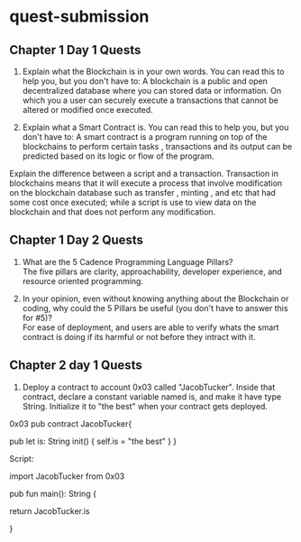 # quest-submission

## Chapter 1 Day 1 Quests
1. Explain what the Blockchain is in your own words. You can read this to help you, but you don't have to: 
          A blockchain is a public and open decentralized database where you can stored data or information. On which you a user can securely execute a transactions that cannot be altered or modified once executed. 

2. Explain what a Smart Contract is. You can read this to help you, but you don't have to:
         A smart contract is a program running on top of the blockchains to perform certain tasks , transactions and its output can be predicted based on its logic or flow of the program. 

Explain the difference between a script and a transaction.
         Transaction in blockchains means that it will execute a process that involve modification on the blockchain database such as transfer , minting , and etc that had some cost once executed;  while a script is use to view data on the blockchain and that does not perform any modification. 

## Chapter 1 Day 2 Quests
1. What are the 5 Cadence Programming Language Pillars?   
       The five pillars are clarity, approachability, developer experience, and resource oriented programming. 

2. In your opinion, even without knowing anything about the Blockchain or coding, why could the 5 Pillars be useful (you don't have to answer this for #5)?   
        For ease of deployment, and users are able to verify whats the smart contract is doing if its harmful or not before they intract with it.
        
 ## Chapter 2 day 1 Quests

1. Deploy a contract to account 0x03 called "JacobTucker". Inside that contract, declare a constant variable named is, and make it have type String. Initialize it to "the best" when your contract gets deployed.

0x03
pub contract JacobTucker{

  pub let is: String
      init() {
        self.is = "the best"
    } 
}

Script: 

import JacobTucker from 0x03

 pub fun main(): String {

  return JacobTucker.is
 
}


